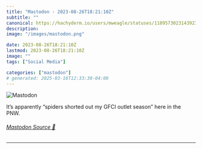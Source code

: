 ```yaml
---
title: "Mastodon - 2023-08-26T18:21:10Z"
subtitle: ""
canonical: https://hachyderm.io/users/mweagle/statuses/110957302314392342
description:
image: "/images/mastodon.png"

date: 2023-08-26T18:21:10Z
lastmod: 2023-08-26T18:21:10Z
image: ""
tags: ["Social Media"]

categories: ["mastodon"]
# generated: 2025-03-16T12:33:30-04:00
---
```

![Mastodon](/images/mastodon.png)

<p>It’s apparently “spiders shorted out my GFCI outlet season” here in the PNW.</p>


###### [Mastodon Source 🐘](https://hachyderm.io/@mweagle/110957302314392342)

___
